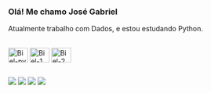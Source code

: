 ### Olá! Me chamo José Gabriel

 Atualmente trabalho com Dados, e estou estudando Python.

<div style="display: inline_block"><br>
  <img align="center" alt="Biel-py" height="30" width="40" src="">
  <img align="center" alt="Biel-1" height="30" width="40" src="">
  <img align="center" alt="Biel-2" height="30" width="40" src="">
</div>

  ##
 
<div> 
  <a href="https://instagram.com/j.gabriel_2208" target="_blank"><img src="https://img.shields.io/badge/-Instagram-%23E4405F?style=for-the-badge&logo=instagram&logoColor=white" target="_blank"></a>
 <a href="https://discord.gg/wagxzStdcR" target="_blank"><img src="https://img.shields.io/badge/Discord-7289DA?style=for-the-badge&logo=discord&logoColor=white" target="_blank"></a> 
  <a href = "mailto:bielmendes2208@gmail.com"><img src="https://img.shields.io/badge/-Gmail-%23333?style=for-the-badge&logo=gmail&logoColor=white" target="_blank"></a>
  <a href="https://www.linkedin.com/in/gabriel-mendes-6a5843267/" target="_blank"><img src="https://img.shields.io/badge/-LinkedIn-%230077B5?style=for-the-badge&logo=linkedin&logoColor=white" target="_blank"></a> 
</div>
